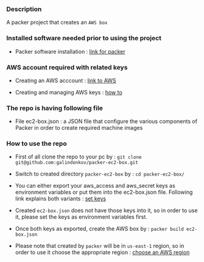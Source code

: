### Description

A packer project that creates an ```AWS box```

### Installed software needed prior to using the project

- Packer software installation : [link for packer](https://www.packer.io/intro/getting-started/install.html)

### AWS account required with related keys

- Creating an AWS acccount : [link to AWS](https://docs.aws.amazon.com/AmazonSimpleDB/latest/DeveloperGuide/AboutAWSAccounts.html)

- Creating and managing AWS keys : [how to](https://docs.aws.amazon.com/IAM/latest/UserGuide/id_credentials_access-keys.html)

### The repo is having following file

- File ec2-box.json : a JSON file that configure the various components of Packer in order to create required machine images


### How to use the repo

- First of all clone the repo to your pc by : ```git clone git@github.com:galindonkov/packer-ec2-box.git```

- Switch to created directory ```packer-ec2-box``` by : ```cd packer-ec2-box/```

- You can either export your aws_access and aws_secret keys as environment variables or put them into the ec2-box.json file. Following link explains both variants : [set keys](https://www.packer.io/docs/builders/amazon.html#specifying-amazon-credentials)

- Created ```ec2-box.json``` does not have those keys into it, so in order to use it, please set the keys as environment variables first.

- Once both keys as exported, create the AWS box by : ```packer build ec2-box.json```

- Please note that created by ```packer``` will be in ```us-east-1``` region, so in order to use it choose the appropriate region :  [choose an AWS region](https://docs.aws.amazon.com/emr/latest/ManagementGuide/emr-plan-region.html)

